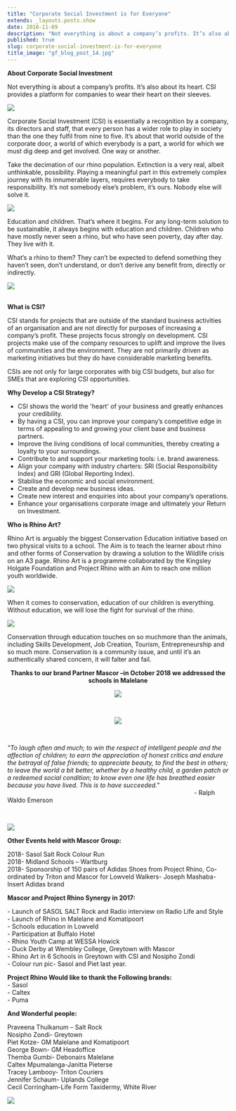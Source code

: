 ```yaml
---
title: "Corporate Social Investment is for Everyone"
extends: _layouts.posts.show
date: 2018-11-09
description: "Not everything is about a company’s profits. It’s also about its heart. Corporate Social Investment provides a platform for companies to wear their heart on their sleeves."
published: true
slug: corporate-social-investment-is-for-everyone
title_image: "gf_blog_post_14.jpg"
---
```


<p><strong>About Corporate Social Investment</strong></p>
<p>Not everything is about a company&rsquo;s profits. It&rsquo;s also about its heart. CSI provides a platform for companies to wear their heart on their sleeves.</p>
<p><img src="/assets/media/241/conversions/web.jpg" /></p>
<p>Corporate Social Investment (CSI) is essentially a recognition by a company, its directors and staff, that every person has a wider role to play in society than the one they fulfil from nine to five. It&rsquo;s about that world outside of the corporate door, a world of which everybody is a part, a world for which we must dig deep and get involved. One way or another.</p>
<p>Take the decimation of our rhino population. Extinction is a very real, albeit unthinkable, possibility. Playing a meaningful part in this extremely complex journey with its innumerable layers, requires everybody to take responsibility. It&rsquo;s not somebody else&rsquo;s problem, it&rsquo;s ours. Nobody else will solve it.</p>
<p><img src="/assets/media/249/conversions/web.jpg" /></p>
<p>Education and children. That&rsquo;s where it begins. For any long-term solution to be sustainable, it always begins with education and children. Children who have mostly never seen a rhino, but who have seen poverty, day after day. They live with it.</p>
<p>What&rsquo;s a rhino to them? They can&rsquo;t be expected to defend something they haven&rsquo;t seen, don&rsquo;t understand, or don&rsquo;t derive any benefit from, directly or indirectly.</p>
<p><img src="/assets/media/242/conversions/web.jpg" /></p>
<p><br /><strong>What is CSI?</strong></p>
<p>CSI stands for projects that are outside of the standard business activities of an organisation and are not directly for purposes of increasing a company&rsquo;s profit. These projects focus strongly on development. CSI projects make use of the company resources to uplift and improve the lives of communities and the environment. They are not primarily driven as marketing initiatives but they do have considerable marketing benefits.</p>
<p>CSIs are not only for large corporates with big CSI budgets, but also for SMEs that are exploring CSI opportunities.</p>
<p><strong>Why Develop a CSI Strategy?</strong></p>
<ul>
<li>CSI shows the world the 'heart' of your business and greatly enhances your credibility.</li>
<li>By having a CSI, you can improve your company&rsquo;s competitive edge in terms of appealing to and growing your client base and business partners.</li>
<li>Improve the living conditions of local communities, thereby creating a loyalty to your surroundings.</li>
<li>Contribute to and support your marketing tools: i.e. brand awareness.</li>
<li>Align your company with industry charters: SRI (Social Responsibility Index) and GRI (Global Reporting Index).</li>
<li>Stabilise the economic and social environment.</li>
<li>Create and develop new business ideas.</li>
<li>Create new interest and enquiries into about your company&rsquo;s operations.</li>
<li>Enhance your organisations corporate image and ultimately your Return on Investment.</li>
</ul>
<p><strong>Who is Rhino Art?</strong></p>
<p>Rhino Art is arguably the biggest Conservation Education initiative based on two physical visits to a school. The Aim is to teach the learner about rhino and other forms of Conservation by drawing a solution to the Wildlife crisis on an A3 page. Rhino Art is a programme collaborated by the Kingsley Holgate Foundation and Project Rhino with an Aim to reach one million youth worldwide.</p>
<p><img src="/assets/media/250/conversions/web.jpg" /></p>
<p>When it comes to conservation, education of our children is everything. Without education, we will lose the fight for survival of the rhino.</p>
<p><img style="font-family: -webkit-standard;" src="/assets/media/243/conversions/web.jpg" /></p>
<p>Conservation through education touches on so muchmore than the animals, including Skills Development, Job Creation, Tourism, Entrepreneurship and so much more. Conservation is a community issue, and until it&rsquo;s an authentically shared concern, it will falter and fail.</p>
<p style="text-align: center;"><strong>Thanks to our brand Partner Mascor &ndash;in October 2018 we addressed the schools in Malelane</strong></p>
<p style="text-align: center;"><img src="/assets/media/246/conversions/web.jpg" /></p>
<p style="text-align: center;">&nbsp;</p>
<p style="text-align: center;"><img src="/assets/media/247/conversions/web.jpg" /></p>
<p style="text-align: center;">&nbsp;</p>
<p style="text-align: left;"><em>"To laugh often and much; to win the respect of intelligent people and the affection of children; to earn the appreciation of honest critics and endure the betrayal of false friends; to appreciate beauty, to find the best in others; to leave the world a bit better, whether by a healthy child, a garden patch or a redeemed social condition; to know even one life has breathed easier because you have lived. This is to have succeeded."</em><br />&nbsp; &nbsp; &nbsp; &nbsp; &nbsp; &nbsp; &nbsp; &nbsp; &nbsp; &nbsp; &nbsp; &nbsp; &nbsp; &nbsp; &nbsp; &nbsp; &nbsp; &nbsp; &nbsp; &nbsp; &nbsp; &nbsp; &nbsp; &nbsp; &nbsp; &nbsp; &nbsp; &nbsp; &nbsp; &nbsp; &nbsp; &nbsp; &nbsp; &nbsp; &nbsp; &nbsp; &nbsp; &nbsp; &nbsp; &nbsp; &nbsp; &nbsp; &nbsp; &nbsp; &nbsp; &nbsp; &nbsp; &nbsp; &nbsp; &nbsp; &nbsp; &nbsp; &nbsp; &nbsp; - Ralph Waldo Emerson</p>
<p style="text-align: left;">&nbsp;</p>
<p style="text-align: left;"><img src="/assets/media/244/conversions/web.jpg" /></p>
<p style="text-align: left;"><strong>Other Events held with Mascor Group:</strong></p>
<p style="text-align: left;">2018- Sasol Salt Rock Colour Run<br />2018- Midland Schools &ndash; Wartburg<br />2018- Sponsorship of 150 pairs of Adidas Shoes from Project Rhino, Co-ordinated by Triton and Mascor for Lowveld Walkers- Joseph Mashaba- Insert Adidas brand</p>
<p><strong>Mascor and Project Rhino Synergy in 2017:</strong></p>
<p>- Launch of SASOL SALT Rock and Radio interview on Radio Life and Style<br />- Launch of Rhino in Malelane and Komatipoort<br />- Schools education in Lowveld<br />- Participation at Buffalo Hotel<br />- Rhino Youth Camp at WESSA Howick<br />- Duck Derby at Wembley College, Greytown with Mascor<br />- Rhino Art in 6 Schools in Greytown with CSI and Nosipho Zondi<br />- Colour run pic- Sasol and Piet last year.</p>
<p><strong>Project Rhino Would like to thank the Following brands:</strong><br />- Sasol<br />- Caltex<br />- Puma</p>
<p><strong>And Wonderful people:</strong></p>
<p>Praveena Thulkanum &ndash; Salt Rock<br />Nosipho Zondi- Greytown<br />Piet Kotze- GM Malelane and Komatipoort<br />George Bown- GM Headoffice <br />Themba Gumbi- Debonairs Malelane<br />Caltex Mpumalanga-Janitta Pieterse<br />Tracey Lambooy- Triton Couriers<br />Jennifer Schaum- Uplands College<br />Cecil Corringham-Life Form Taxidermy, White River</p>
<p><img src="/assets/media/248/conversions/web.jpg" /></p>
<p style="text-align: left;">&nbsp;</p>

